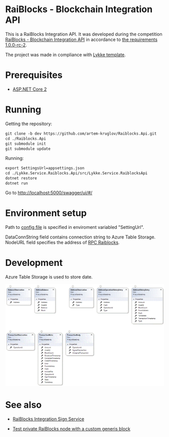 # RaiBlocks - Blockchain Integration API

This is a RaiBlocks Integration API. It was developed during the competition [RaiBlocks - Blockchain Integration API](https://streams.lykke.com/Project/ProjectDetails/raiblocks-blockchain-integration-api) in accordance to [the requirements 1.0.0-rc-2](https://docs.google.com/document/d/1KVd-2tg-Ze5-b3kFYh1GUdGn9jvoo7HFO3wH_knpd3U/).

The project was made in compliance with [Lykke template](https://github.com/LykkeCity/lykke.dotnettemplates/tree/master/Lykke.Service.LykkeService).

# Prerequisites

- [ASP.NET Core 2](https://docs.microsoft.com/en-us/aspnet/core/getting-started)

# Running
 
Getting the repository:
```
git clone -b dev https://github.com/artem-kruglov/Raiblocks.Api.git
cd ./Raiblocks.Api
git submodule init
git submodule update
```

Running:

```
export SettingsUrl=appsettings.json
cd ./Lykke.Service.Raiblocks.Api/src/Lykke.Service.RaiblocksApi
dotnet restore
dotnet run
```
Go to [http://localhost:5000/swagger/ui/#/](http://localhost:5000/swagger/ui/#/)

# Environment setup

Path to [config file](https://github.com/artem-kruglov/Raiblocks.Api/blob/dev/Lykke.Service.Raiblocks.Api/src/Lykke.Service.RaiblocksApi/appsettings.json) is specified in enviroment variabled "SettingUrl".

DataConnString field contains connection string to Azure Table Storage. NodeURL field specifies the address of [RPC Raiblocks](https://github.com/clemahieu/raiblocks/wiki/RPC-protocol).

# Development

Azure Table Storage is used to store date.

![Data Scheme](https://github.com/artem-kruglov/Raiblocks.Api/blob/dev/Lykke.Service.Raiblocks.Api/ClassDiagram.gif)

# See also

 - [RaiBlocks Integration Sign Service](https://github.com/artem-kruglov/Raiblocks.Sign/tree/dev)

 - [Test private RaiBlocks node with a custom generis block](https://github.com/artem-kruglov/raiblocks/tree/testnet)
